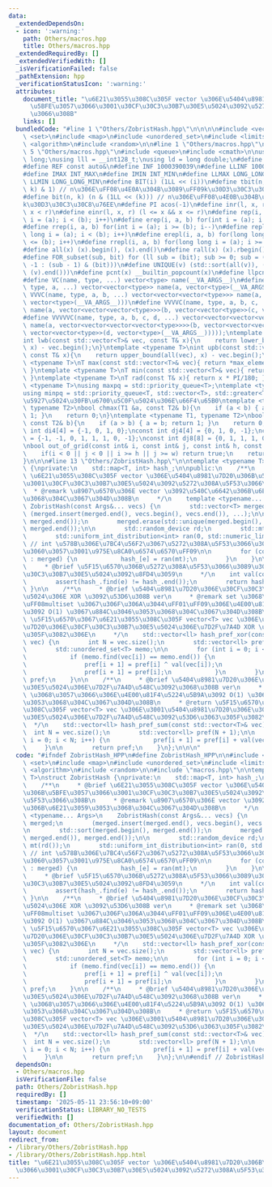 ```yaml
---
data:
  _extendedDependsOn:
  - icon: ':warning:'
    path: Others/macros.hpp
    title: Others/macros.hpp
  _extendedRequiredBy: []
  _extendedVerifiedWith: []
  _isVerificationFailed: false
  _pathExtension: hpp
  _verificationStatusIcon: ':warning:'
  attributes:
    document_title: "\u6E21\u3055\u308C\u305F vector \u306E\u5404\u8981\u7D20\u306B\
      \u5BFE\u3057\u3066\u3001\u30CF\u30C3\u30B7\u30E5\u5024\u3092\u5272\u308A\u5F53\
      \u3066\u308B"
    links: []
  bundledCode: "#line 1 \"Others/ZobristHash.hpp\"\n\n\n\n#include <vector>\n#include\
    \ <set>\n#include <map>\n#include <unordered_set>\n#include <limits>\n#include\
    \ <algorithm>\n#include <random>\n\n#line 1 \"Others/macros.hpp\"\n\n\n\n#line\
    \ 5 \"Others/macros.hpp\"\n#include <queue>\n#include <cmath>\n\nusing ll = long\
    \ long;\nusing lll = __int128_t;\nusing ld = long double;\n#define newl '\\n'\n\
    #define REF const auto&\n#define INF 1000390039\n#define LLINF 1000000039000000039\n\
    #define IMAX INT_MAX\n#define IMIN INT_MIN\n#define LLMAX LONG_LONG_MAX\n#define\
    \ LLMIN LONG_LONG_MIN\n#define BIT(i) (1LL << (i))\n#define tbit(n, k) ((n >>\
    \ k) & 1) // n\u306E\uFF08\u4E0A\u304B\u3089\uFF09k\u30D3\u30C3\u30C8\u76EE\n\
    #define bit(n, k) (n & (1LL << (k))) // n\u306E\uFF08\u4E0B\u304B\u3089\uFF09\
    k\u30D3\u30C3\u30C8\u76EE\n#define PI acos(-1)\n#define inr(l, x, r) (l <= x &&\
    \ x < r)\n#define einr(l, x, r) (l <= x && x <= r)\n#define rep(i, a, b) for(int\
    \ i = (a); i < (b); i++)\n#define erep(i, a, b) for(int i = (a); i <= (b); i++)\n\
    #define rrep(i, a, b) for(int i = (a); i >= (b); i--)\n#define repl(i, a, b) for(long\
    \ long i = (a); i < (b); i++)\n#define erepl(i, a, b) for(long long i = (a); i\
    \ <= (b); i++)\n#define rrepl(i, a, b) for(long long i = (a); i >= (b); i--)\n\
    #define all(x) (x).begin(), (x).end()\n#define rall(x) (x).rbegin(), (x).rend()\n\
    #define FOR_subset(sub, bit) for (ll sub = (bit); sub >= 0; sub = (sub == 0 ?\
    \ -1 : (sub - 1) & (bit)))\n#define UNIQUE(v) (std::sort(all(v)), (v).erase(std::unique(all(v)),\
    \ (v).end()))\n#define pcnt(x) __builtin_popcount(x)\n#define llpcnt(x) __builtin_popcountll(x)\n\
    #define VC(name, type, ...) vector<type> name(__VA_ARGS__)\n#define VVC(name,\
    \ type, a, ...) vector<vector<type>> name(a, vector<type>(__VA_ARGS__))\n#define\
    \ VVVC(name, type, a, b, ...) vector<vector<vector<type>>> name(a, vector<vector<type>>(b,\
    \ vector<type>(__VA_ARGS__)))\n#define VVVVC(name, type, a, b, c, ...) vector<vector<vector<vector<type>>>>\
    \ name(a, vector<vector<vector<type>>>(b, vector<vector<type>>(c, vector<type>(__VA_ARGS__))))\n\
    #define VVVVVC(name, type, a, b, c, d, ...) vector<vector<vector<vector<vector<type>>>>>\
    \ name(a, vector<vector<vector<vector<type>>>>(b, vector<vector<vector<type>>>(c,\
    \ vector<vector<type>>(d, vector<type>(__VA_ARGS__)))));\ntemplate <typename T>\n\
    int lwb(const std::vector<T>& vec, const T& x){\n    return lower_bound(all(vec),\
    \ x) - vec.begin();\n}\ntemplate <typename T>\nint upb(const std::vector<T>& vec,\
    \ const T& x){\n    return upper_bound(all(vec), x) - vec.begin();\n}\ntemplate\
    \ <typename T>\nT max(const std::vector<T>& vec){ return *max_element(all(vec));\
    \ }\ntemplate <typename T>\nT min(const std::vector<T>& vec){ return *min_element(all(vec));\
    \ }\ntemplate <typename T>\nT rad(const T& x){ return x * PI/180; }\ntemplate\
    \ <typename T>\nusing maxpq = std::priority_queue<T>;\ntemplate <typename T>\n\
    using minpq = std::priority_queue<T, std::vector<T>, std::greater<T>>;\n// \u6700\
    \u5927\u5024\u30FB\u6700\u5C0F\u5024\u306E\u66F4\u65B0\ntemplate <typename T1,\
    \ typename T2>\nbool chmax(T1 &a, const T2& b){\n    if (a < b) { a = b; return\
    \ 1; }\n    return 0;\n}\ntemplate <typename T1, typename T2>\nbool chmin(T1 &a,\
    \ const T2& b){\n    if (a > b) { a = b; return 1; }\n    return 0;\n}\n\nconst\
    \ int di4[4] = {-1, 0, 1, 0};\nconst int dj4[4] = {0, 1, 0, -1};\nconst int di8[8]\
    \ = {-1, -1, 0, 1, 1, 1, 0, -1};\nconst int dj8[8] = {0, 1, 1, 1, 0, -1, -1, -1};\n\
    \nbool out_of_grid(const int& i, const int& j, const int& h, const int& w){\n\
    \    if(i < 0 || j < 0 || i >= h || j >= w) return true;\n    return false;\n\
    }\n\n\n#line 13 \"Others/ZobristHash.hpp\"\n\ntemplate <typename T>\nstruct ZobristHash\
    \ {\nprivate:\n    std::map<T, int> hash_;\n\npublic:\n    /**\n     * @brief\
    \ \u6E21\u3055\u308C\u305F vector \u306E\u5404\u8981\u7D20\u306B\u5BFE\u3057\u3066\
    \u3001\u30CF\u30C3\u30B7\u30E5\u5024\u3092\u5272\u308A\u5F53\u3066\u308B\n   \
    \  * @remark \u8907\u6570\u306E vector \u3092\u540C\u6642\u306B\u6E21\u3059\u3053\
    \u3068\u304C\u3067\u304D\u308B\n     */\n    template <typename... Args>\n   \
    \ ZobristHash(const Args&... vecs) {\n        std::vector<T> merged;\n       \
    \ (merged.insert(merged.end(), vecs.begin(), vecs.end()), ...);\n\n        std::sort(merged.begin(),\
    \ merged.end());\n        merged.erase(std::unique(merged.begin(), merged.end()),\
    \ merged.end());\n\n        std::random_device rd;\n        std::mt19937 mt(rd());\n\
    \        std::uniform_int_distribution<int> ran(0, std::numeric_limits<int>::max());\
    \ // int \u578B\u306E\u7BC4\u56F2\u3067\u5272\u308A\u5F53\u3066\u308B\uFF08\u305F\
    \u3060\u3057\u3001\u975E\u8CA0\u6574\u6570\uFF09\n\n        for (const auto& e\
    \ : merged) {\n            hash_[e] = ran(mt);\n        }\n    }\n\n    /**\n\
    \     * @brief \u5F15\u6570\u306B\u5272\u308A\u5F53\u3066\u3089\u308C\u305F\u30CF\
    \u30C3\u30B7\u30E5\u5024\u3092\u8FD4\u3059\n     */\n    int val(const T& e) {\n\
    \        assert(hash_.find(e) != hash_.end());\n        return hash_[e];\n   \
    \ }\n\n    /**\n     * @brief \u5404\u8981\u7D20\u306E\u30CF\u30C3\u30B7\u30E5\
    \u5024\u306E XOR \u3092\u53D6\u308B ver\n     * @remark set \u3068\u3057\u3066\
    \uFF08multiset \u3067\u306F\u306A\u3044\uFF01\uFF09\u306E\u4E00\u81F4\u5224\u5B9A\
    \u3092 O(1) \u3067\u884C\u3046\u3053\u3068\u304C\u3067\u304D\u308B\n     * @return\
    \ \u5F15\u6570\u3067\u6E21\u3055\u308C\u305F vector<T> vec \u306E\u3001\u5404\u8981\
    \u7D20\u306E\u30CF\u30C3\u30B7\u30E5\u5024\u306E\u7D2F\u7A4D XOR \u3092\u53D6\u3063\
    \u305F\u3082\u306E\n     */\n    std::vector<ll> hash_pref_xor(const std::vector<T>&\
    \ vec) {\n        int N = vec.size();\n        std::vector<ll> pref(N + 1);\n\
    \        std::unordered_set<T> memo;\n\n        for (int i = 0; i < N; i++) {\n\
    \            if (memo.find(vec[i]) == memo.end()) {\n                memo.insert(vec[i]);\n\
    \                pref[i + 1] = pref[i] ^ val(vec[i]);\n            } else {\n\
    \                pref[i + 1] = pref[i];\n            }\n        }\n\n        return\
    \ pref;\n    }\n\n    /**\n     * @brief \u5404\u8981\u7D20\u306E\u30CF\u30C3\u30B7\
    \u30E5\u5024\u306E\u7D2F\u7A4D\u548C\u3092\u3068\u308B ver\n     * @remark multiset\
    \ \u3068\u3057\u3066\u306E\u4E00\u81F4\u5224\u5B9A\u3092 O(1) \u3067\u884C\u3046\
    \u3053\u3068\u304C\u3067\u304D\u308B\n     * @return \u5F15\u6570\u3067\u6E21\u3055\
    \u308C\u305F vector<T> vec \u306E\u3001\u5404\u8981\u7D20\u306E\u30CF\u30C3\u30B7\
    \u30E5\u5024\u306E\u7D2F\u7A4D\u548C\u3092\u53D6\u3063\u305F\u3082\u306E\n   \
    \  */\n    std::vector<ll> hash_pref_sum(const std::vector<T>& vec) {\n      \
    \  int N = vec.size();\n        std::vector<ll> pref(N + 1);\n\n        for (int\
    \ i = 0; i < N; i++) {\n            pref[i + 1] = pref[i] + val(vec[i]);\n   \
    \     }\n\n        return pref;\n    }\n};\n\n\n"
  code: "#ifndef ZobristHash_HPP\n#define ZobristHash_HPP\n\n#include <vector>\n#include\
    \ <set>\n#include <map>\n#include <unordered_set>\n#include <limits>\n#include\
    \ <algorithm>\n#include <random>\n\n#include \"macros.hpp\"\n\ntemplate <typename\
    \ T>\nstruct ZobristHash {\nprivate:\n    std::map<T, int> hash_;\n\npublic:\n\
    \    /**\n     * @brief \u6E21\u3055\u308C\u305F vector \u306E\u5404\u8981\u7D20\
    \u306B\u5BFE\u3057\u3066\u3001\u30CF\u30C3\u30B7\u30E5\u5024\u3092\u5272\u308A\
    \u5F53\u3066\u308B\n     * @remark \u8907\u6570\u306E vector \u3092\u540C\u6642\
    \u306B\u6E21\u3059\u3053\u3068\u304C\u3067\u304D\u308B\n     */\n    template\
    \ <typename... Args>\n    ZobristHash(const Args&... vecs) {\n        std::vector<T>\
    \ merged;\n        (merged.insert(merged.end(), vecs.begin(), vecs.end()), ...);\n\
    \n        std::sort(merged.begin(), merged.end());\n        merged.erase(std::unique(merged.begin(),\
    \ merged.end()), merged.end());\n\n        std::random_device rd;\n        std::mt19937\
    \ mt(rd());\n        std::uniform_int_distribution<int> ran(0, std::numeric_limits<int>::max());\
    \ // int \u578B\u306E\u7BC4\u56F2\u3067\u5272\u308A\u5F53\u3066\u308B\uFF08\u305F\
    \u3060\u3057\u3001\u975E\u8CA0\u6574\u6570\uFF09\n\n        for (const auto& e\
    \ : merged) {\n            hash_[e] = ran(mt);\n        }\n    }\n\n    /**\n\
    \     * @brief \u5F15\u6570\u306B\u5272\u308A\u5F53\u3066\u3089\u308C\u305F\u30CF\
    \u30C3\u30B7\u30E5\u5024\u3092\u8FD4\u3059\n     */\n    int val(const T& e) {\n\
    \        assert(hash_.find(e) != hash_.end());\n        return hash_[e];\n   \
    \ }\n\n    /**\n     * @brief \u5404\u8981\u7D20\u306E\u30CF\u30C3\u30B7\u30E5\
    \u5024\u306E XOR \u3092\u53D6\u308B ver\n     * @remark set \u3068\u3057\u3066\
    \uFF08multiset \u3067\u306F\u306A\u3044\uFF01\uFF09\u306E\u4E00\u81F4\u5224\u5B9A\
    \u3092 O(1) \u3067\u884C\u3046\u3053\u3068\u304C\u3067\u304D\u308B\n     * @return\
    \ \u5F15\u6570\u3067\u6E21\u3055\u308C\u305F vector<T> vec \u306E\u3001\u5404\u8981\
    \u7D20\u306E\u30CF\u30C3\u30B7\u30E5\u5024\u306E\u7D2F\u7A4D XOR \u3092\u53D6\u3063\
    \u305F\u3082\u306E\n     */\n    std::vector<ll> hash_pref_xor(const std::vector<T>&\
    \ vec) {\n        int N = vec.size();\n        std::vector<ll> pref(N + 1);\n\
    \        std::unordered_set<T> memo;\n\n        for (int i = 0; i < N; i++) {\n\
    \            if (memo.find(vec[i]) == memo.end()) {\n                memo.insert(vec[i]);\n\
    \                pref[i + 1] = pref[i] ^ val(vec[i]);\n            } else {\n\
    \                pref[i + 1] = pref[i];\n            }\n        }\n\n        return\
    \ pref;\n    }\n\n    /**\n     * @brief \u5404\u8981\u7D20\u306E\u30CF\u30C3\u30B7\
    \u30E5\u5024\u306E\u7D2F\u7A4D\u548C\u3092\u3068\u308B ver\n     * @remark multiset\
    \ \u3068\u3057\u3066\u306E\u4E00\u81F4\u5224\u5B9A\u3092 O(1) \u3067\u884C\u3046\
    \u3053\u3068\u304C\u3067\u304D\u308B\n     * @return \u5F15\u6570\u3067\u6E21\u3055\
    \u308C\u305F vector<T> vec \u306E\u3001\u5404\u8981\u7D20\u306E\u30CF\u30C3\u30B7\
    \u30E5\u5024\u306E\u7D2F\u7A4D\u548C\u3092\u53D6\u3063\u305F\u3082\u306E\n   \
    \  */\n    std::vector<ll> hash_pref_sum(const std::vector<T>& vec) {\n      \
    \  int N = vec.size();\n        std::vector<ll> pref(N + 1);\n\n        for (int\
    \ i = 0; i < N; i++) {\n            pref[i + 1] = pref[i] + val(vec[i]);\n   \
    \     }\n\n        return pref;\n    }\n};\n\n#endif // ZobristHash_HPP"
  dependsOn:
  - Others/macros.hpp
  isVerificationFile: false
  path: Others/ZobristHash.hpp
  requiredBy: []
  timestamp: '2025-05-11 23:56:10+09:00'
  verificationStatus: LIBRARY_NO_TESTS
  verifiedWith: []
documentation_of: Others/ZobristHash.hpp
layout: document
redirect_from:
- /library/Others/ZobristHash.hpp
- /library/Others/ZobristHash.hpp.html
title: "\u6E21\u3055\u308C\u305F vector \u306E\u5404\u8981\u7D20\u306B\u5BFE\u3057\
  \u3066\u3001\u30CF\u30C3\u30B7\u30E5\u5024\u3092\u5272\u308A\u5F53\u3066\u308B"
---
```

